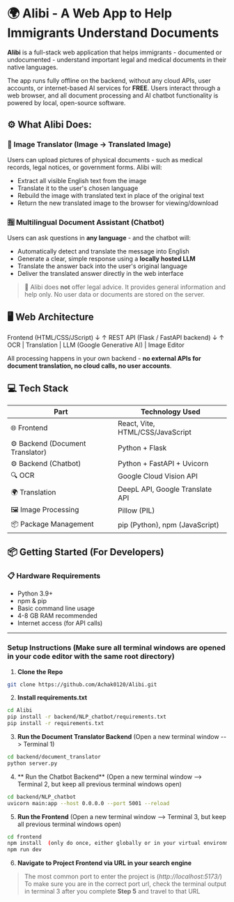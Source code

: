 # 🌍 Alibi - A Web App to Help Immigrants Understand Documents

**Alibi** is a full-stack web application that helps immigrants - documented or undocumented - understand important legal and medical documents in their native languages.

The app runs fully offline on the backend, without any cloud APIs, user accounts, or internet-based AI services for **FREE**. Users interact through a web browser, and all document processing and AI chatbot functionality is powered by local, open-source software.

## ⚙ What Alibi Does:
### 📸 Image Translator (Image → Translated Image)
Users can upload pictures of physical documents - such as medical records, legal notices, or government forms. Alibi will:
* Extract all visible English text from the image
* Translate it to the user's chosen language
* Rebuild the image with translated text in place of the original text
* Return the new translated image to the browser for viewing/download

### 🈯 Multilingual Document Assistant (Chatbot)
Users can ask questions in **any language** - and the chatbot will:
* Automatically detect and translate the message into English
* Generate a clear, simple response using a **locally hosted LLM**
* Translate the answer back into the user's original language
* Deliver the translated answer directly in the web interface

> 🚨 Alibi does **not** offer legal advice. It provides general information and help only. No user data or documents are stored on the server.

## 🖥️ Web Architecture
Frontend (HTML/CSS/JScript)
↓ ↑
REST API (Flask / FastAPI backend)
↓ ↑
OCR | Translation | LLM (Google Generative AI) | Image Editor

All processing happens in your own backend - **no external APIs for document translation, no cloud calls, no user accounts**.

## 💻 Tech Stack
| Part                       | Technology Used                          |
|----------------------------|------------------------------------------|
| 🌐 Frontend                | React, Vite, HTML/CSS/JavaScript         |
| ⚙️ Backend (Document Translator) | Python + Flask                     |
| ⚙️ Backend (Chatbot)       | Python + FastAPI + Uvicorn               |
| 🔍 OCR                     | Google Cloud Vision API                  |
| 🌍 Translation             | DeepL API, Google Translate API          |
| 🖼️ Image Processing        | Pillow (PIL)                             |
| 📦 Package Management      | pip (Python), npm (JavaScript)           |

## 📦 Getting Started (For Developers)

### 📋 Hardware Requirements
* Python 3.9+
* npm & pip
* Basic command line usage
* 4-8 GB RAM recommended
* Internet access (for API calls)

---
### Setup Instructions (Make sure all terminal windows are opened in your code editor with the same root directory)

1. **Clone the Repo**
```bash
git clone https://github.com/Achak0120/Alibi.git
```

2. **Install requirements.txt**
```bash
cd Alibi
pip install -r backend/NLP_chatbot/requirements.txt
pip install -r requirements.txt
```

3. **Run the Document Translator Backend** (Open a new terminal window --> Terminal 1)
```bash
cd backend/document_translator
python server.py
```

4. ** Run the Chatbot Backend** (Open a new terminal window --> Terminal 2, but keep all previous terminal windows open)
```bash
cd backend/NLP_chatbot
uvicorn main:app --host 0.0.0.0 --port 5001 --reload
```

5. **Run the Frontend** (Open a new terminal window --> Terminal 3, but keep all previous terminal windows open)
```bash
cd frontend
npm install  (only do once, either globally or in your virtual environment)
npm run dev
```

6. **Navigate to Project Frontend via URL in your search engine**
> The most common port to enter the project is (*http://localhost:5173/*)
> To make sure you are in the correct port url, check the terminal output in terminal 3 after you complete **Step 5** and travel to that URL
